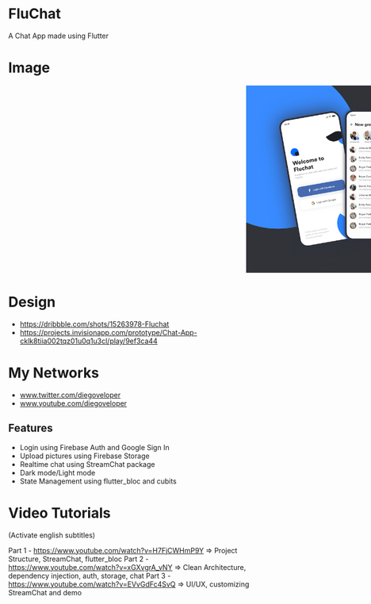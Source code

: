 # FluChat

A Chat App made using Flutter

# Image

<p>
<img src="art/fluchat.png" alt="drawing" width="640px" hspace="480"/>  
</p>


# Design 

- https://dribbble.com/shots/15263978-Fluchat
- https://projects.invisionapp.com/prototype/Chat-App-cklk8tiia002tqz01u0q1u3cl/play/9ef3ca44

# My Networks

- www.twitter.com/diegoveloper
- www.youtube.com/diegoveloper

## Features

- Login using Firebase Auth and Google Sign In
- Upload pictures using Firebase Storage
- Realtime chat using StreamChat package
- Dark mode/Light mode
- State Management using flutter_bloc and cubits

# Video Tutorials 
(Activate english subtitles)

Part 1 - https://www.youtube.com/watch?v=H7FjCWHmP9Y => Project Structure, StreamChat, flutter_bloc 
Part 2 - https://www.youtube.com/watch?v=xGXvgrA_vNY => Clean Architecture, dependency injection, auth, storage, chat
Part 3 - https://www.youtube.com/watch?v=EVvGdFc4SvQ => UI/UX, customizing StreamChat and demo

